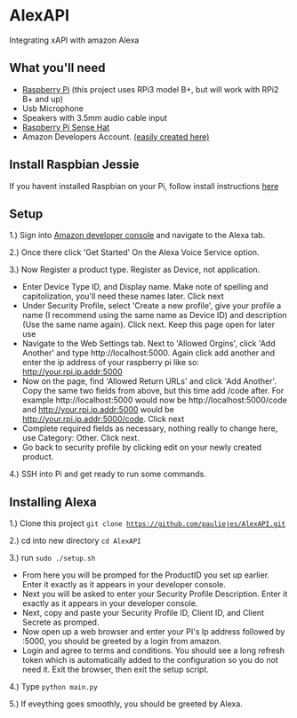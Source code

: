 # AlexAPI
Integrating xAPI with amazon Alexa

## What you'll need

* [Raspberry Pi](https://www.amazon.com/Raspberry-Pi-RASP-PI-3-Model-Motherboard/dp/B01CD5VC92/ref=sr_1_4?s=pc&ie=UTF8&qid=1470328238&sr=1-4&keywords=raspberry+pi+3) (this project uses RPi3 model B+, but will work with RPi2 B+ and up)
* Usb Microphone
* Speakers with 3.5mm audio cable input
* [Raspberry Pi Sense Hat](https://www.amazon.com/Raspberry-Pi-Sense-HAT-AstroPi/dp/B014HDG74S/ref=sr_1_2?ie=UTF8&qid=1470328199&sr=8-2&keywords=raspberry+pi+sense+hat)
* Amazon Developers Account. [(easily created here)](https://developer.amazon.com)

## Install Raspbian Jessie

If you havent installed Raspbian on your Pi, follow install instructions [here](https://github.com/pauliejes/AlexAPI/blob/master/installRaspian.md)

## Setup

1.) Sign into [Amazon developer console](https://developer.amazon.com) and navigate to the Alexa tab.

2.) Once there click 'Get Started' On the Alexa Voice Service option.

3.) Now Register a product type. Register as Device, not application.

* Enter Device Type ID, and Display name. Make note of spelling and capitolization, you'll need these names later. Click next
* Under Security Profile, select 'Create a new profile', give your profile a name (I recommend using the same name as Device ID) and description (Use the same name again). Click next. Keep this page open for later use
* Navigate to the Web Settings tab. Next to 'Allowed Orgins', click 'Add Another' and type http://localhost:5000. Again click add another and enter the ip address of your raspberry pi like so: http://your.rpi.ip.addr:5000
* Now on the page, find 'Allowed Return URLs' and click 'Add Another'. Copy the same two fields from above, but this time add /code after. For example http://localhost:5000 would now be http://localhost:5000/code and http://your.rpi.ip.addr:5000 would be http://your.rpi.ip.addr:5000/code. Click next
* Complete required fields as necessary, nothing really to change here, use Category: Other. Click next.
* Go back to security profile by clicking edit on your newly created product.

4.) SSH into Pi and get ready to run some commands.

## Installing Alexa

1.) Clone this project <code>git clone https://github.com/pauliejes/AlexAPI.git</code>

2.) cd into new directory <code>cd AlexAPI</code>

3.) run <code>sudo ./setup.sh</code>
* From here you will be promped for the ProductID you set up earlier. Enter it exactly as it appears in your developer console.
* Next you will be asked to enter your Security Profile Description. Enter it exactly as it appears in your developer console.
* Next, copy and paste your Security Profile ID, Client ID, and Client Secrete as promped.
* Now open up a web browser and enter your PI's Ip address followed by :5000, you should be greeted by a login from amazon.
* Login and agree to terms and conditions. You should see a long refresh token which is automatically added to the configuration so you do not need it. Exit the browser, then exit the setup script.

4.) Type <code>python main.py</code>

5.) If eveything goes smoothly, you should be greeted by Alexa.
